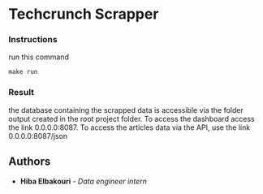# Techcrunch Scrapper

### Instructions

run this command
```
make run
```

### Result

the database containing the scrapped data is accessible via the folder output
created in the root project folder. To access the dashboard access the link
0.0.0.0:8087. To access the articles data via the API, use the link
0.0.0.0:8087/json



## Authors

* **Hiba Elbakouri** - *Data engineer intern*
